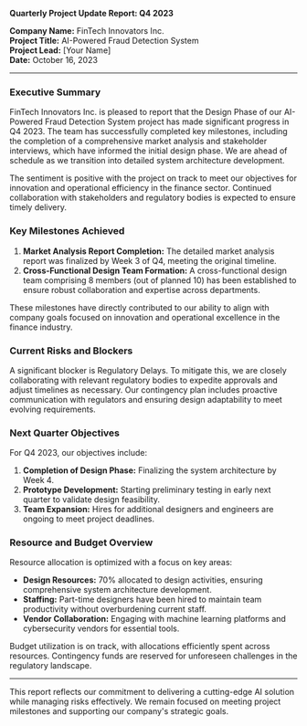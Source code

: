 

**Quarterly Project Update Report: Q4 2023**

**Company Name:** FinTech Innovators Inc.  
**Project Title:** AI-Powered Fraud Detection System  
**Project Lead:** [Your Name]  
**Date:** October 16, 2023  

---

### Executive Summary

FinTech Innovators Inc. is pleased to report that the Design Phase of our AI-Powered Fraud Detection System project has made significant progress in Q4 2023. The team has successfully completed key milestones, including the completion of a comprehensive market analysis and stakeholder interviews, which have informed the initial design phase. We are ahead of schedule as we transition into detailed system architecture development.

The sentiment is positive with the project on track to meet our objectives for innovation and operational efficiency in the finance sector. Continued collaboration with stakeholders and regulatory bodies is expected to ensure timely delivery.

### Key Milestones Achieved

1. **Market Analysis Report Completion:** The detailed market analysis report was finalized by Week 3 of Q4, meeting the original timeline.
2. **Cross-Functional Design Team Formation:** A cross-functional design team comprising 8 members (out of planned 10) has been established to ensure robust collaboration and expertise across departments.

These milestones have directly contributed to our ability to align with company goals focused on innovation and operational excellence in the finance industry.

### Current Risks and Blockers

A significant blocker is Regulatory Delays. To mitigate this, we are closely collaborating with relevant regulatory bodies to expedite approvals and adjust timelines as necessary. Our contingency plan includes proactive communication with regulators and ensuring design adaptability to meet evolving requirements.

### Next Quarter Objectives

For Q4 2023, our objectives include:

1. **Completion of Design Phase:** Finalizing the system architecture by Week 4.
2. **Prototype Development:** Starting preliminary testing in early next quarter to validate design feasibility.
3. **Team Expansion:** Hires for additional designers and engineers are ongoing to meet project deadlines.

### Resource and Budget Overview

Resource allocation is optimized with a focus on key areas:

- **Design Resources:** 70% allocated to design activities, ensuring comprehensive system architecture development.
- **Staffing:** Part-time designers have been hired to maintain team productivity without overburdening current staff.
- **Vendor Collaboration:** Engaging with machine learning platforms and cybersecurity vendors for essential tools.

Budget utilization is on track, with allocations efficiently spent across resources. Contingency funds are reserved for unforeseen challenges in the regulatory landscape.

---

This report reflects our commitment to delivering a cutting-edge AI solution while managing risks effectively. We remain focused on meeting project milestones and supporting our company's strategic goals.